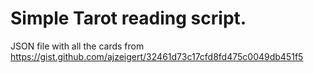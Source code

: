 # Simple Tarot reading script.
JSON file with all the cards from https://gist.github.com/ajzeigert/32461d73c17cfd8fd475c0049db451f5
